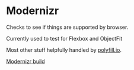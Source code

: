 # Modernizr

Checks to see if things are supported by browser.

Currently used to test for Flexbox and ObjectFit

Most other stuff helpfully handled by [polyfill.io](https://polyfill.io/v2/docs/).

[Modernizr build](https://modernizr.com/download?flexbox-objectfit-setclasses)
